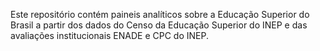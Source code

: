 Este repositório contém paineis analíticos sobre a Educação Superior do Brasil a partir dos dados do Censo da Educação Superior do INEP e das avaliações institucionais ENADE e CPC do INEP.
